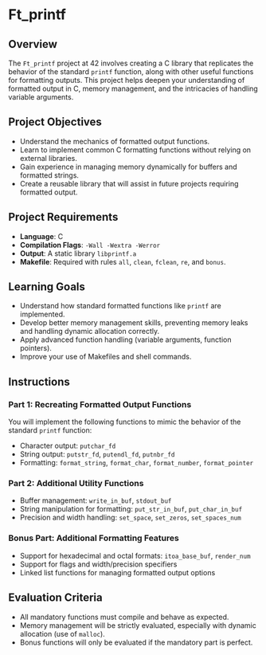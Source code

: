 # Ft_printf

## Overview
The `Ft_printf` project at 42 involves creating a C library that replicates the behavior of the standard `printf` function, along with other useful functions for formatting outputs. This project helps deepen your understanding of formatted output in C, memory management, and the intricacies of handling variable arguments.

## Project Objectives
- Understand the mechanics of formatted output functions.
- Learn to implement common C formatting functions without relying on external libraries.
- Gain experience in managing memory dynamically for buffers and formatted strings.
- Create a reusable library that will assist in future projects requiring formatted output.

## Project Requirements
- **Language**: C
- **Compilation Flags**: `-Wall -Wextra -Werror`
- **Output**: A static library `libprintf.a`
- **Makefile**: Required with rules `all`, `clean`, `fclean`, `re`, and `bonus`.

## Learning Goals
- Understand how standard formatted functions like `printf` are implemented.
- Develop better memory management skills, preventing memory leaks and handling dynamic allocation correctly.
- Apply advanced function handling (variable arguments, function pointers).
- Improve your use of Makefiles and shell commands.

## Instructions

### Part 1: Recreating Formatted Output Functions
You will implement the following functions to mimic the behavior of the standard `printf` function:

- Character output: `putchar_fd`
- String output: `putstr_fd`, `putendl_fd`, `putnbr_fd`
- Formatting: `format_string`, `format_char`, `format_number`, `format_pointer`

### Part 2: Additional Utility Functions

- Buffer management: `write_in_buf`, `stdout_buf`
- String manipulation for formatting: `put_str_in_buf`, `put_char_in_buf`
- Precision and width handling: `set_space`, `set_zeros`, `set_spaces_num`

### Bonus Part: Additional Formatting Features

- Support for hexadecimal and octal formats: `itoa_base_buf`, `render_num`
- Support for flags and width/precision specifiers
- Linked list functions for managing formatted output options

## Evaluation Criteria
- All mandatory functions must compile and behave as expected.
- Memory management will be strictly evaluated, especially with dynamic allocation (use of `malloc`).
- Bonus functions will only be evaluated if the mandatory part is perfect.
